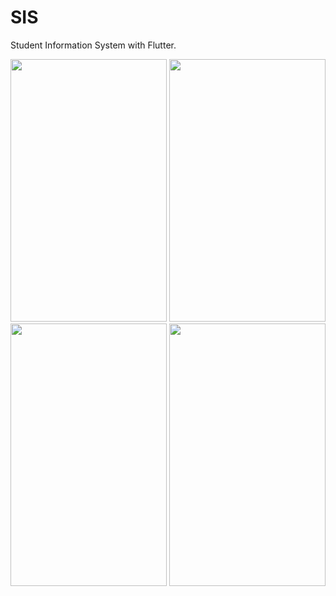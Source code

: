 # SIS
Student Information System with Flutter.

<img src=https://user-images.githubusercontent.com/56589369/92941342-ec7aed80-f458-11ea-8ae9-2e7f36435743.png height="420" width="250">

<img src=https://user-images.githubusercontent.com/56589369/92941351-eedd4780-f458-11ea-95ac-21fa94f9b359.png height="420" width="250">

<img src=https://user-images.githubusercontent.com/56589369/92941360-f00e7480-f458-11ea-87ed-71aa06a9689b.png height="420" width="250">

<img src=https://user-images.githubusercontent.com/56589369/92941361-f0a70b00-f458-11ea-8c8a-b53680d278a7.png height="420" width="250">
